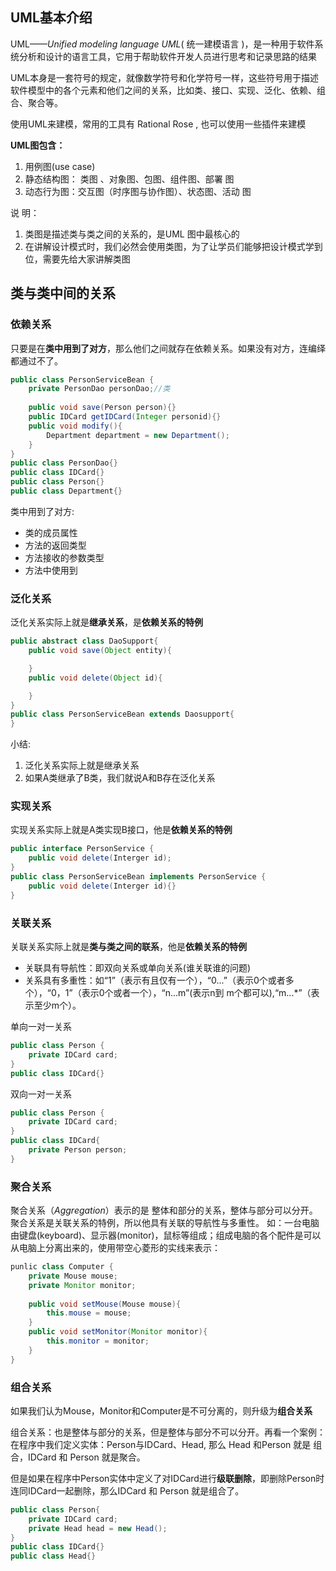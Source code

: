 ## UML基本介绍

UML——*Unified modeling language UML*( 统一建模语言 )，是一种用于软件系统分析和设计的语言工具，它用于帮助软件开发人员进行思考和记录思路的结果

UML本身是一套符号的规定，就像数学符号和化学符号一样，这些符号用于描述软件模型中的各个元素和他们之间的关系，比如类、接口、实现、泛化、依赖、组合、聚合等。

使用UML来建模，常用的工具有 Rational Rose , 也可以使用一些插件来建模



**UML图包含：**

1. 用例图(use case)
2. 静态结构图： 类图 、对象图、包图、组件图、部署 图
3. 动态行为图：交互图（时序图与协作图）、状态图、活动 图

说 明：

1. 类图是描述类与类之间的关系的，是UML 图中最核心的
2. 在讲解设计模式时，我们必然会使用类图，为了让学员们能够把设计模式学到位，需要先给大家讲解类图



## 类与类中间的关系

### 依赖关系

只要是在**类中用到了对方**，那么他们之间就存在依赖关系。如果没有对方，连编绎都通过不了。

```java
public class PersonServiceBean {
    private PersonDao personDao;//类
    
    public void save(Person person){}
    public IDCard getIDCard(Integer personid){}
    public void modify(){
   		Department department = new Department();
	}
}
public class PersonDao{}
public class IDCard{}
public class Person{}
public class Department{}
```

类中用到了对方:

- 类的成员属性
- 方法的返回类型
- 方法接收的参数类型
- 方法中使用到

### 泛化关系

泛化关系实际上就是**继承关系**，是**依赖关系的特例**

```java
public abstract class DaoSupport{
    public void save(Object entity){

    }
    public void delete(Object id){

    }
}
public class PersonServiceBean extends Daosupport{
}
```

小结:

1. 泛化关系实际上就是继承关系
2.  如果A类继承了B类，我们就说A和B存在泛化关系

### 实现关系

实现关系实际上就是A类实现B接口，他是**依赖关系的特例**

```java
public interface PersonService {
	public void delete(Interger id);
}
public class PersonServiceBean implements PersonService {
	public void delete(Interger id){}
}
```

### 关联关系

关联关系实际上就是**类与类之间的联系**，他是**依赖关系的特例**

- 关联具有导航性：即双向关系或单向关系(谁关联谁的问题)
- 关系具有多重性：如“1”（表示有且仅有一个），“0...”（表示0个或者多个），“0，1”（表示0个或者一个），“n...m”(表示n到 m个都可以),“m...*”（表示至少m个）。

单向一对一关系

```java
public class Person {
	private IDCard card;
}
public class IDCard{}
```

双向一对一关系

```java
public class Person {
	private IDCard card;
}
public class IDCard{
	private Person person;
}
```

### 聚合关系

聚合关系（*Aggregation*）表示的是 整体和部分的关系，整体与部分可以分开。聚合关系是关联关系的特例，所以他具有关联的导航性与多重性。
如：一台电脑由键盘(keyboard)、显示器(monitor)，鼠标等组成；组成电脑的各个配件是可以从电脑上分离出来的，使用带空心菱形的实线来表示：

```java
punlic class Computer {
	private Mouse mouse;
    private Monitor monitor;
    
    public void setMouse(Mouse mouse){
        this.mouse = mouse;
    }
    public void setMonitor(Monitor monitor){
        this.monitor = monitor;
    }
}
```

### 组合关系

如果我们认为Mouse，Monitor和Computer是不可分离的，则升级为**组合关系**

组合关系：也是整体与部分的关系，但是整体与部分不可以分开。再看一个案例：在程序中我们定义实体：Person与IDCard、Head, 那么 Head 和Person 就是 组合，IDCard 和 Person 就是聚合。

但是如果在程序中Person实体中定义了对IDCard进行**级联删除**，即删除Person时连同IDCard一起删除，那么IDCard 和 Person 就是组合了。

```java
public class Person{
    private IDCard card;
    private Head head = new Head();
}
public class IDCard{}
public class Head{}
```


